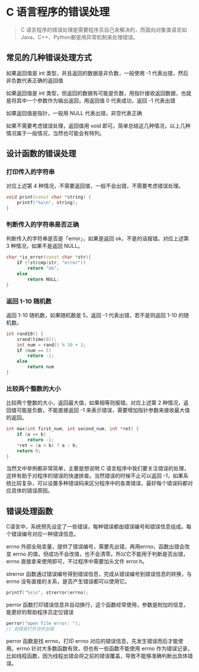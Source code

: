 # C 语言程序的错误处理

> C 语言程序的错误处理是需要程序员自己来解决的，而面向对象类语言如Java、C++、Python都是用异常机制来处理错误。

## 常见的几种错误处理方式
如果返回值是 int 类型，并且返回的数据是非负数，一般使用 -1 代表出错，然后非负数代表正确的返回值

如果返回值是 int 类型，但返回的数据有可能是负数，用指针接收返回数据，也就是将其中一个参数作为输出返回，用返回值 0 代表成功，返回 -1 代表出错

如果返回值是指针，一般用 NULL 代表出错，非空代表正确

如果不需要考虑错误处理，返回值用 void 即可。简单总结这几种情况，以上几种情况属于一般情况，当然也可能会有特列。

## 设计函数的错误处理
### 打印传入的字符串
对应上述第 4 种情况，不需要返回值，一般不会出错，不需要考虑错误处理。
```cpp
void print(const char *string) {
    printf("%s\n", string);
}
```

### 判断传入的字符串是否正确
判断传入的字符串是否是「error」，如果是返回 ok，不是的话报错。对应上述第 3 种情况，如果不是返回 NULL。
```cpp
char *is_error(const char *str){
    if (!strcmp(str, "error"))
        return "ok";
    else
        return NULL;
}
```

### 返回 1-10 随机数
返回 1-10 随机数，如果随机数是 5，返回 -1 代表出错，若不是则返回 1-10 的随机数。
```cpp
int rand10() {
    srand(time(0));
    int num = rand() % 10 + 1;
    if (num == 5)
        return -1;
    else
        return num
}
```

### 比较两个整数的大小
比较两个整数的大小，返回最大值，如果相等则报错。对应上述第 2 种情况，返回值可能是负数，不能直接返回 -1 来表示错误，需要增加指针参数来接收最大值的返回。

```cpp
int max(int first_num, int second_num, int *ret) {
    if (a == b)
        return -1;
    *ret = (a > b) ? a : b;
    return 0;
}
```
当然文中举例都非常简单，主要是想说明 C 语言程序中我们要关注错误的处理，这样有助于对程序的错误的快速排查。当然错误的时候不止可以返回 -1，如果系统比较复杂，可以设置多种错误码来区分程序中的各类错误，最好每个错误码都对应具体的错误原因。


## 错误处理函数
C语言中，系统预先设定了一些错误，每种错误都由错误编号和错误信息组成。每个错误编号对应一种错误信息。

errno 外部全局变量，提供了错误编号，需要先出错，再用errno，函数出错会改变 errno 的值，但成功不会改值，也不会清零。所以它不能用于判断是否出错，errno 直接拿来使用即可，不过程序中需要加头文件 error.h。

strerror 函数通过错误编号得到错误信息，完成从错误编号到错误信息的转换，与 errno 没有直接的关系，是否产生错误都可以使用它。
```cpp
printf("%s\n", strerror(errno);
```

perror 函数打印错误信息并自动换行，这个函数经常使用，参数是附加的信息，能更好的帮助程序员定位错误
```cpp
perror("open file error: ");
// 前提是打开文件出错
```
perror 函数是找 errno，打印 errno 对应的错误信息，先发生错误而后才能使用。errno 针对大多数函数有效，但也有一些函数不能使用 errno 作为错误记录，比如线程函数，因为线程出错会将之前的错误覆盖，导致不能够准确判断出具体错误。
